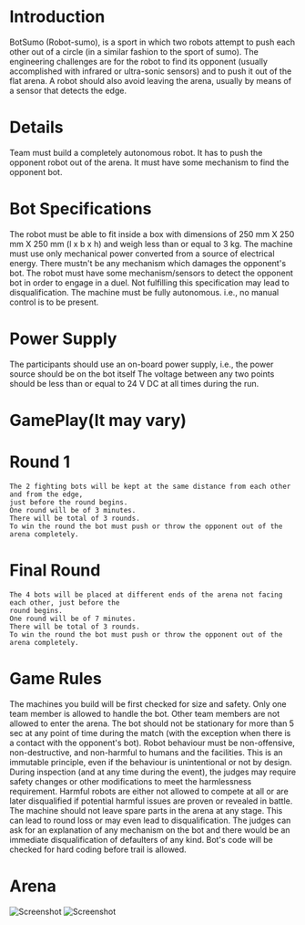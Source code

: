 # Introduction
  BotSumo (Robot-sumo), is a sport in which two robots attempt to push each other out of a
  circle (in a similar fashion to the sport of sumo). The engineering challenges are for the
  robot to find its opponent (usually accomplished with infrared or ultra-sonic sensors) and to
  push it out of the flat arena. A robot should also avoid leaving the arena, usually by means
  of a sensor that detects the edge.

# Details
  Team must build a completely autonomous robot. It has to push the opponent robot out of
  the arena. It must have some mechanism to find the opponent bot.

# Bot Specifications
  The robot must be able to fit inside a box with dimensions of 250 mm X 250 mm X 250 mm
  (l x b x h) and weigh less than or equal to 3 kg.
  The machine must use only mechanical power converted from a source of electrical energy.
  There mustn't be any mechanism which damages the opponent's bot.
  The robot must have some mechanism/sensors to detect the opponent bot in order to
  engage in a duel. Not fulfilling this specification may lead to disqualification.
  The machine must be fully autonomous. i.e., no manual control is to be present.

# Power Supply
  The participants should use an on-board power supply, i.e., the power source should be on
  the bot itself
  The voltage between any two points should be less than or equal to 24 V DC at all times
  during the run.

# GamePlay(It may vary)

  # Round 1
    The 2 fighting bots will be kept at the same distance from each other and from the edge,
    just before the round begins.
    One round will be of 3 minutes.
    There will be total of 3 rounds.
    To win the round the bot must push or throw the opponent out of the arena completely.

  # Final Round
    The 4 bots will be placed at different ends of the arena not facing each other, just before the
    round begins.
    One round will be of 7 minutes.
    There will be total of 3 rounds.
    To win the round the bot must push or throw the opponent out of the arena completely.


# Game Rules
  The machines you build will be first checked for size and safety.
  Only one team member is allowed to handle the bot. Other team members are not allowed
  to enter the arena.
  The bot should not be stationary for more than 5 sec at any point of time during the match
  (with the exception when there is a contact with the opponent's bot).
  Robot behaviour must be non-offensive, non-destructive, and non-harmful to humans and
  the facilities. This is an immutable principle, even if the behaviour is unintentional or not by
  design.
  During inspection (and at any time during the event), the judges may require safety changes
  or other modifications to meet the harmlessness requirement. Harmful robots are either
  not allowed to compete at all or are later disqualified if potential harmful issues are proven
  or revealed in battle.
  The machine should not leave spare parts in the arena at any stage. This can lead to round
  loss or may even lead to disqualification.
  The judges can ask for an explanation of any mechanism on the bot and there would be an
  immediate disqualification of defaulters of any kind.
  Bot's code will be checked for hard coding before trail is allowed.

# Arena

![Screenshot](file:///home/priyankit/Downloads/botSumoFinal.jpg)
![Screenshot](file:///home/priyankit/Downloads/BotSumo.jpg)
